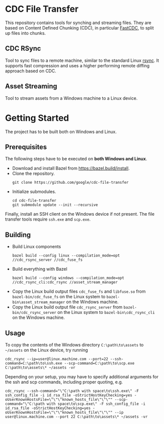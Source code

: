 # CDC File Transfer

This repository contains tools for synching and streaming files. They are based
on Content Defined Chunking (CDC), in particular
[FastCDC](https://www.usenix.org/conference/atc16/technical-sessions/presentation/xia),
to split up files into chunks.

## CDC RSync
Tool to sync files to a remote machine, similar to the standard Linux
[rsync](https://linux.die.net/man/1/rsync). It supports fast compression and
uses a higher performing remote diffing approach based on CDC.

## Asset Streaming
Tool to stream assets from a Windows machine to a Linux device.

# Getting Started
The project has to be built both on Windows and Linux.

## Prerequisites

The following steps have to be executed on **both Windows and Linux**.

* Download and install Bazel from https://bazel.build/install.
* Clone the repository.
  ```
  git clone https://github.com/google/cdc-file-transfer
  ```
* Initialize submodules.
  ```
  cd cdc-file-transfer
  git submodule update --init --recursive
  ```

Finally, install an SSH client on the Windows device if not present.
The file transfer tools require `ssh.exe` and `scp.exe`.

## Building

* Build Linux components
  ```
  bazel build --config linux --compilation_mode=opt //cdc_rsync_server //cdc_fuse_fs
  ```
* Build everything with Bazel
  ```
  bazel build --config windows --compilation_mode=opt //cdc_rsync_cli:cdc_rsync //asset_stream_manager
  ```
* Copy the Linux build output files `cdc_fuse_fs` and `libfuse.so` from 
  `bazel-bin/cdc_fuse_fs` on the Linux system to `bazel-bin\asset_stream_manager`
  on the Windows machine.
* Copy the Linux build output file `cdc_rsync_server` from 
  `bazel-bin/cdc_rsync_server` on the Linux system to `bazel-bin\cdc_rsync_cli`
  on the Windows machine.

## Usage
To copy the contents of the Windows directory `C:\path\to\assets` to
`~/assets` on the Linux device, try running
```
cdc_rsync --ip=user@linux.machine.com --port=22 --ssh-command=C:\path\to\ssh.exe --scp-command=C:\path\to\scp.exe C:\path\to\assets\* ~/assets -vr
```
Depending on your setup, you may have to specify additional arguments for the
ssh and scp commands, including proper quoting, e.g.
```
cdc_rsync --ssh-command="\"C:\path with space\to\ssh.exe\" -F ssh_config_file -i id_rsa_file -oStrictHostKeyChecking=yes -oUserKnownHostsFile=\"\"\"known_hosts_file\"\"\"" --scp-command="\"C:\path with space\to\scp.exe\" -F ssh_config_file -i id_rsa_file -oStrictHostKeyChecking=yes -oUserKnownHostsFile=\"\"\"known_hosts_file\"\"\"" --ip user@linux.machine.com --port 22 C:\path\to\assets\* ~/assets -vr
```